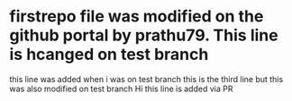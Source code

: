 # firstrepo file was modified on the github portal by prathu79. This line is hcanged on test branch
this line was added when i was on test branch
this is the third line but this was also modified on test branch
Hi this line is added via PR

